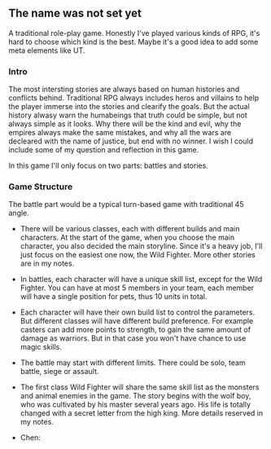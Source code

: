 <h2>The name was not set yet</h2>	

A traditional role-play game. Honestly I've played various kinds of RPG, it's hard to choose which kind is the best. 
Maybe it's a good idea to add some meta elements like UT.

<h3>Intro</h3>
<p>The most intersting stories are always based on human histories and conflicts behind. Traditional RPG always includes heros and villains to 
help the player immerse into the stories and clearify the goals. But the actual history alwasy warn the humabeings that truth could be simple, but not always simple as it looks. Why there will be the kind and evil, why the empires always make the same mistakes, and why all the wars are decleared with the name of justice, but end with no winner. I wish I could include some of my question and reflection in this game.</p>

<p>In this game I'll only focus on two parts: battles and stories. </p>

<h3>Game Structure</h3>
The battle part would be a typical turn-based game with traditional 45 angle. 

 - There will be various classes, each with different builds and main characters. At the start of the game, when you choose the main character, you also decided the main storyline. Since it's a heavy job, I'll just focus on the easiest one now, the Wild Fighter. More other stories are in my notes.
 - In battles, each character will have a unique skill list, except for the Wild Fighter. You can have at most 5 members in your team, each member will have a single position for pets, thus 10 units in total.
 - Each character will have their own build list to control the parameters. But different classes will have different build preference. For example casters can add more points to strength, to gain the same amount of damage as warriors. But in that case you won't have chance to use magic skills.
 - The battle may start with different limits. There could be solo, team battle, siege or assault.
 - The first class Wild Fighter will share the same skill list as the monsters and animal enemies in the game. The story begins with the wolf boy, who was cultivated by his master several years ago. His life is totally changed with a secret letter from the high king. More details reserved in my notes.
 

 - Chen:

